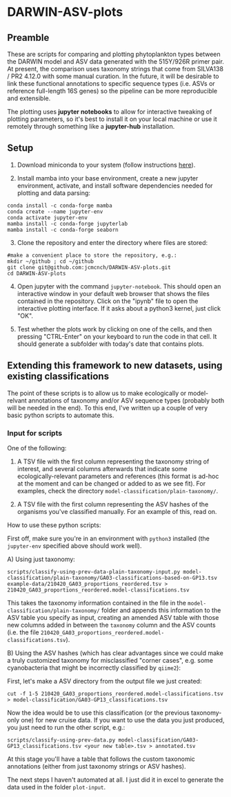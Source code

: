 # DARWIN-ASV-plots

## Preamble

These are scripts for comparing and plotting phytoplankton types between the DARWIN model and ASV data generated with the 515Y/926R primer pair. At present, the comparison uses taxonomy strings that come from SILVA138 / PR2 4.12.0 with some manual curation. In the future, it will be desirable to link these functional annotations to specific sequence types (i.e. ASVs or reference full-length 16S genes) so the pipeline can be more reproducible and extensible.

The plotting uses **jupyter notebooks** to allow for interactive tweaking of plotting parameters, so it's best to install it on your local machine or use it remotely through something like a **jupyter-hub** installation.

## Setup

1. Download miniconda to your system (follow instructions [here](https://docs.conda.io/en/latest/miniconda.html#linux-installers)).

2. Install mamba into your base environment, create a new jupyter environment, activate, and install software dependencies needed for plotting and data parsing:

```
conda install -c conda-forge mamba
conda create --name jupyter-env
conda activate jupyter-env
mamba install -c conda-forge jupyterlab 
mamba install -c conda-forge seaborn
```

3. Clone the repository and enter the directory where files are stored:

```
#make a convenient place to store the repository, e.g.:
mkdir ~/github ; cd ~/github
git clone git@github.com:jcmcnch/DARWIN-ASV-plots.git
cd DARWIN-ASV-plots
```

4. Open jupyter with the command `jupyter-notebook`. This should open an interactive window in your default web browser that shows the files contained in the repository. Click on the "ipynb" file to open the interactive plotting interface. If it asks about a python3 kernel, just click "OK".

5. Test whether the plots work by clicking on one of the cells, and then pressing "CTRL-Enter" on your keyboard to run the code in that cell. It should generate a subfolder with today's date that contains plots.

## Extending this framework to new datasets, using existing classifications

The point of these scripts is to allow us to make ecologically or model-relvant annotations of taxonomy and/or ASV sequence types (probably both will be needed in the end). To this end, I've written up a couple of very basic python scripts to automate this.

### Input for scripts

One of the following:

1. A TSV file with the first column representing the taxonomy string of interest, and several columns afterwards that indicate some ecologically-relevant parameters and references (this format is ad-hoc at the moment and can be changed or added to as we see fit). For examples, check the directory `model-classification/plain-taxonomy/`.

2. A TSV file with the first column representing the ASV hashes of the organisms you've classified manually. For an example of this, read on.

How to use these python scripts:

First off, make sure you're in an environment with `python3` installed (the `jupyter-env` specified above should work well).

A) Using just taxonomy:

```
scripts/classify-using-prev-data-plain-taxonomy-input.py model-classification/plain-taxonomy/GA03-classifications-based-on-GP13.tsv example-data/210420_GA03_proportions_reordered.tsv > 210420_GA03_proportions_reordered.model-classifications.tsv
``` 

This takes the taxonomy information contained in the file in the `model-classification/plain-taxonomy/` folder and appends this information to the ASV table you specify as input, creating an amended ASV table with those new columns added in between the `taxonomy` column and the ASV counts (i.e. the file `210420_GA03_proportions_reordered.model-classifications.tsv`).

B) Using the ASV hashes (which has clear advantages since we could make a truly customized taxonomy for misclassified "corner cases", e.g. some cyanobacteria that might be incorrectly classified by `qiime2`):

First, let's make a ASV directory from the output file we just created:

```
cut -f 1-5 210420_GA03_proportions_reordered.model-classifications.tsv > model-classification/GA03-GP13_classifications.tsv 
```

Now the idea would be to use this classification (or the previous taxonomy-only one) for new cruise data. If you want to use the data you just produced, you just need to run the other script, e.g.:

```
scripts/classify-using-prev-data.py model-classification/GA03-GP13_classifications.tsv <your new table>.tsv > annotated.tsv
```

At this stage you'll have a table that follows the custom taxonomic annotations (either from just taxonomy strings or ASV hashes).

The next steps I haven't automated at all. I just did it in excel to generate the data used in the folder `plot-input`.
